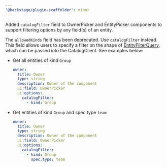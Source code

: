 ```yaml
---
'@backstage/plugin-scaffolder': minor
---
```


Added `catalogFilter` field to OwnerPicker and EntityPicker components to support filtering options by any field(s) of an entity.

The `allowedKinds` field has been deprecated. Use `catalogFilter` instead. This field allows users to specify a filter on the shape of [EntityFilterQuery](https://github.com/backstage/backstage/blob/774c42003782121d3d6b2aa5f2865d53370c160e/packages/catalog-client/src/types/api.ts#L74), which can be passed into the CatalogClient. See examples below:

- Get all entities of kind `Group`

  ```yaml
  owner:
    title: Owner
    type: string
    description: Owner of the component
    ui:field: OwnerPicker
    ui:options:
      catalogFilter:
        - kind: Group
  ```

- Get entities of kind `Group` and spec.type `team`
  ```yaml
  owner:
    title: Owner
    type: string
    description: Owner of the component
    ui:field: OwnerPicker
    ui:options:
      catalogFilter:
        - kind: Group
          spec.type: team
  ```
